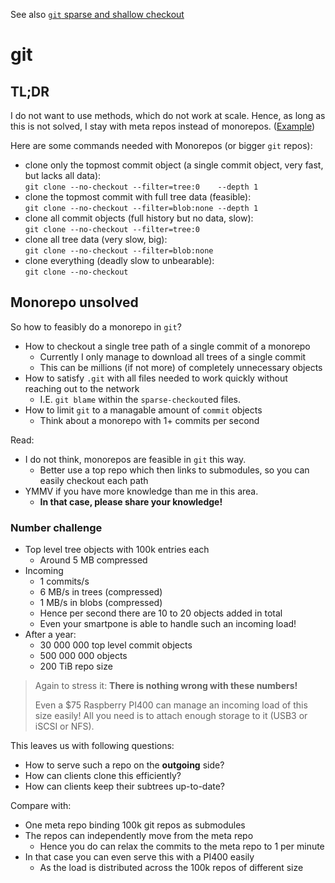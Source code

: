 See also [`git` sparse and shallow checkout](sparse-shallow.md)

# git

## TL;DR

I do not want to use methods, which do not work at scale.
Hence, as long as this is not solved, I stay with meta repos instead of monorepos.
([Example](https://github.com/hilbix/src))

Here are some commands needed with Monorepos (or bigger `git` repos):

- clone only the topmost commit object (a single commit object, very fast, but lacks all data):  
  `git clone --no-checkout --filter=tree:0    --depth 1`
- clone the topmost commit with full tree data (feasible):  
  `git clone --no-checkout --filter=blob:none --depth 1`
- clone all commit objects (full history but no data, slow):  
  `git clone --no-checkout --filter=tree:0`
- clone all tree data (very slow, big):  
  `git clone --no-checkout --filter=blob:none`
- clone everything (deadly slow to unbearable):  
  `git clone --no-checkout`


## Monorepo unsolved

So how to feasibly do a monorepo in `git`?

- How to checkout a single tree path of a single commit of a monorepo
  - Currently I only manage to download all trees of a single commit
  - This can be millions (if not more) of completely unnecessary objects
- How to satisfy `.git` with all files needed to work quickly without reaching out to the network
  - I.E. `git blame` within the `sparse-checkout`ed files.
- How to limit `git` to a managable amount of `commit` objects
  - Think about a monorepo with 1+ commits per second

Read:

- I do not think, monorepos are feasible in `git` this way.
  - Better use a top repo which then links to submodules, so you can easily checkout each path
- YMMV if you have more knowledge than me in this area.
  - **In that case, please share your knowledge!**

### Number challenge

- Top level tree objects with 100k entries each
  - Around 5 MB compressed
- Incoming
  - 1 commits/s
  - 6 MB/s in trees (compressed)
  - 1 MB/s in blobs (compressed)
  - Hence per second there are 10 to 20 objects added in total
  - Even your smartpone is able to handle such an incoming load!
- After a year:
  - 30 000 000 top level commit objects
  - 500 000 000 objects
  - 200 TiB repo size

> Again to stress it:  **There is nothing wrong with these numbers!**
>
> Even a $75 Raspberry PI400 can manage an incoming load of this size easily!
> All you need is to attach enough storage to it (USB3 or iSCSI or NFS).

This leaves us with following questions:

- How to serve such a repo on the **outgoing** side?
- How can clients clone this efficiently?
- How can clients keep their subtrees up-to-date?

Compare with:

- One meta repo binding 100k git repos as submodules
- The repos can independently move from the meta repo
  - Hence you do can relax the commits to the meta repo to 1 per minute
- In that case you can even serve this with a PI400 easily
  - As the load is distributed across the 100k repos of different size
